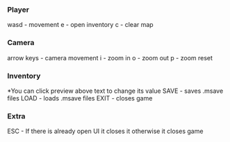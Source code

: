### Player
wasd - movement
e - open inventory
c - clear map

### Camera
arrow keys - camera movement
i - zoom in
o - zoom out
p - zoom reset

### Inventory
*You can click preview above text to change its value
SAVE - saves .msave files
LOAD - loads .msave files
EXIT - closes game

### Extra
ESC - If there is already open UI it closes it otherwise it closes game

